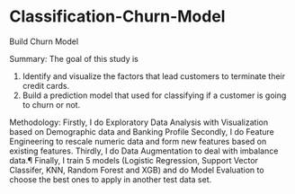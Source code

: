 # Classification-Churn-Model
Build Churn Model

Summary:
The goal of this study is 
1)	Identify and visualize the factors that lead customers to terminate their credit cards.
2)	Build a prediction model that used for classifying if a customer is going to churn or not.

Methodology: 
Firstly, I do Exploratory Data Analysis with Visualization based on Demographic data and Banking Profile
Secondly, I do Feature Engineering to rescale numeric data and form new features based on existing features.
Thirdly, I do Data Augmentation to deal with imbalance data.¶
Finally, I train 5 models (Logistic Regression, Support Vector Classifer, KNN, Random Forest and XGB) and do Model Evaluation to choose the best ones to apply in another test data set.
